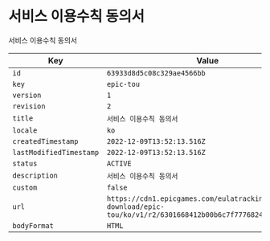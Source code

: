 # 서비스 이용수칙 동의서

서비스 이용수칙 동의서

| Key | Value |
| --- | ----- |
| `id` | `63933d8d5c08c329ae4566bb` |
| `key` | `epic-tou` |
| `version` | `1` |
| `revision` | `2` |
| `title` | `서비스 이용수칙 동의서` |
| `locale` | `ko` |
| `createdTimestamp` | `2022-12-09T13:52:13.516Z` |
| `lastModifiedTimestamp` | `2022-12-09T13:52:13.516Z` |
| `status` | `ACTIVE` |
| `description` | `서비스 이용수칙 동의서` |
| `custom` | `false` |
| `url` | `https://cdn1.epicgames.com/eulatracking-download/epic-tou/ko/v1/r2/6301668412b00b6c7f7776824e9a6065.pdf` |
| `bodyFormat` | `HTML` |
